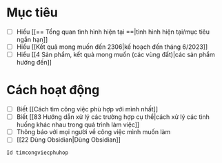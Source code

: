 # Mục tiêu
- [ ] Hiểu [[== Tổng quan tình hình hiện tại ==|tình hình hiện tại/mục tiêu ngắn hạn]]
- [ ] Hiểu [[Kết quả mong muốn đến 2306|kế hoạch đến tháng 6/2023]]
- [ ] Hiểu [[4 Sản phẩm, kết quả mong muốn (các vùng đất)|các sản phẩm hướng đến]]
# Cách hoạt động
- [ ] Biết [[Cách tìm công việc phù hợp với mình nhất]]
- [ ] Biết [[83 Hướng dẫn xử lý các trường hợp cụ thể|cách xử lý các tình huống khác nhau trong quá trình làm việc]]
- [ ] Thông báo với mọi người về công việc mình muốn làm
- [ ] [[22 Dùng Obsidian|Dùng Obsidian]]
```button
Id timcongviecphuhop
```
